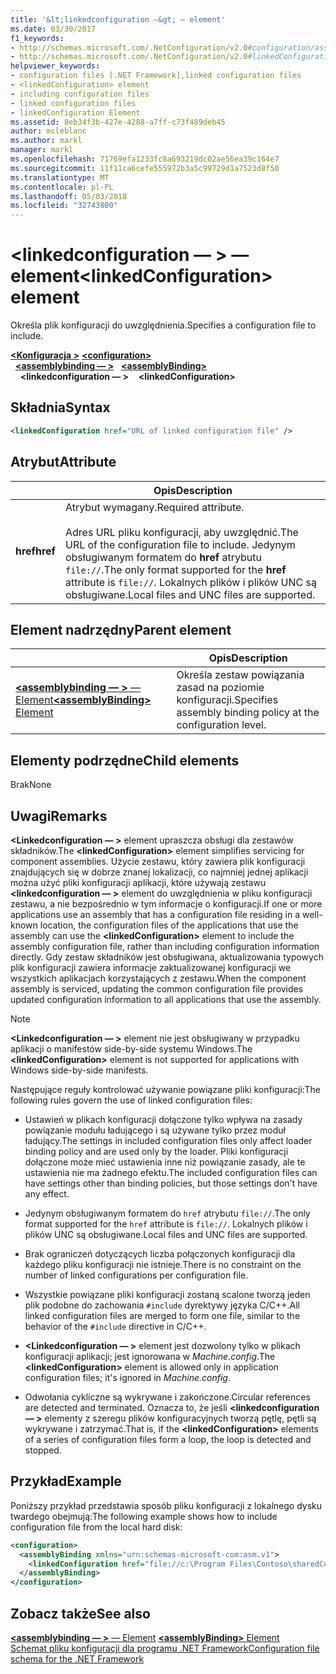 ```yaml
---
title: '&lt;linkedconfiguration —&gt; — element'
ms.date: 03/30/2017
f1_keywords:
- http://schemas.microsoft.com/.NetConfiguration/v2.0#configuration/assemblyBinding/linkedConfiguration
- http://schemas.microsoft.com/.NetConfiguration/v2.0#linkedConfiguration
helpviewer_keywords:
- configuration files [.NET Framework],linked configuration files
- <linkedConfiguration> element
- including configuration files
- linked configuration files
- linkedConfiguration Element
ms.assetid: 8eb34f3b-427e-4288-a7ff-c73f489deb45
author: mcleblanc
ms.author: markl
manager: markl
ms.openlocfilehash: 71769efa1233fc8a693219dc02ae56ea39c164e7
ms.sourcegitcommit: 11f11ca6cefe555972b3a5c99729d1a7523d8f50
ms.translationtype: MT
ms.contentlocale: pl-PL
ms.lasthandoff: 05/03/2018
ms.locfileid: "32743800"
---
```

# <a name="linkedconfiguration-element"></a><span data-ttu-id="8559b-102">\<linkedconfiguration — > — element</span><span class="sxs-lookup"><span data-stu-id="8559b-102">\<linkedConfiguration> element</span></span>

<span data-ttu-id="8559b-103">Określa plik konfiguracji do uwzględnienia.</span><span class="sxs-lookup"><span data-stu-id="8559b-103">Specifies a configuration file to include.</span></span>

<span data-ttu-id="8559b-104">[**\<Konfiguracja >**](~/docs/framework/configure-apps/file-schema/configuration-element.md) </span><span class="sxs-lookup"><span data-stu-id="8559b-104">[**\<configuration>**](~/docs/framework/configure-apps/file-schema/configuration-element.md) </span></span>  
<span data-ttu-id="8559b-105">&nbsp;&nbsp;[**\<assemblybinding — >**](~/docs/framework/configure-apps/file-schema/assemblybinding-element-for-configuration.md) </span><span class="sxs-lookup"><span data-stu-id="8559b-105">&nbsp;&nbsp;[**\<assemblyBinding>**](~/docs/framework/configure-apps/file-schema/assemblybinding-element-for-configuration.md) </span></span>  
<span data-ttu-id="8559b-106">&nbsp;&nbsp;&nbsp;&nbsp;**\<linkedconfiguration — >**</span><span class="sxs-lookup"><span data-stu-id="8559b-106">&nbsp;&nbsp;&nbsp;&nbsp;**\<linkedConfiguration>**</span></span>

## <a name="syntax"></a><span data-ttu-id="8559b-107">Składnia</span><span class="sxs-lookup"><span data-stu-id="8559b-107">Syntax</span></span>

```xml
<linkedConfiguration href="URL of linked configuration file" />
```

## <a name="attribute"></a><span data-ttu-id="8559b-108">Atrybut</span><span class="sxs-lookup"><span data-stu-id="8559b-108">Attribute</span></span>

|           | <span data-ttu-id="8559b-109">Opis</span><span class="sxs-lookup"><span data-stu-id="8559b-109">Description</span></span> |
| --------- | ----------- |
| <span data-ttu-id="8559b-110">**href**</span><span class="sxs-lookup"><span data-stu-id="8559b-110">**href**</span></span>  | <span data-ttu-id="8559b-111">Atrybut wymagany.</span><span class="sxs-lookup"><span data-stu-id="8559b-111">Required attribute.</span></span><br><br><span data-ttu-id="8559b-112">Adres URL pliku konfiguracji, aby uwzględnić.</span><span class="sxs-lookup"><span data-stu-id="8559b-112">The URL of the configuration file to include.</span></span> <span data-ttu-id="8559b-113">Jedynym obsługiwanym formatem do **href** atrybutu `file://`.</span><span class="sxs-lookup"><span data-stu-id="8559b-113">The only format supported for the **href** attribute is `file://`.</span></span> <span data-ttu-id="8559b-114">Lokalnych plików i plików UNC są obsługiwane.</span><span class="sxs-lookup"><span data-stu-id="8559b-114">Local files and UNC files are supported.</span></span> |

## <a name="parent-element"></a><span data-ttu-id="8559b-115">Element nadrzędny</span><span class="sxs-lookup"><span data-stu-id="8559b-115">Parent element</span></span>

|     | <span data-ttu-id="8559b-116">Opis</span><span class="sxs-lookup"><span data-stu-id="8559b-116">Description</span></span> |
| --- | ----------- |
| [<span data-ttu-id="8559b-117">**\<assemblybinding — >** — Element</span><span class="sxs-lookup"><span data-stu-id="8559b-117">**\<assemblyBinding>** Element</span></span>](~/docs/framework/configure-apps/file-schema/assemblybinding-element-for-configuration.md) | <span data-ttu-id="8559b-118">Określa zestaw powiązania zasad na poziomie konfiguracji.</span><span class="sxs-lookup"><span data-stu-id="8559b-118">Specifies assembly binding policy at the configuration level.</span></span> |

## <a name="child-elements"></a><span data-ttu-id="8559b-119">Elementy podrzędne</span><span class="sxs-lookup"><span data-stu-id="8559b-119">Child elements</span></span>

<span data-ttu-id="8559b-120">Brak</span><span class="sxs-lookup"><span data-stu-id="8559b-120">None</span></span>

## <a name="remarks"></a><span data-ttu-id="8559b-121">Uwagi</span><span class="sxs-lookup"><span data-stu-id="8559b-121">Remarks</span></span>

<span data-ttu-id="8559b-122">**\<Linkedconfiguration — >** element upraszcza obsługi dla zestawów składników.</span><span class="sxs-lookup"><span data-stu-id="8559b-122">The **\<linkedConfiguration>** element simplifies servicing for component assemblies.</span></span> <span data-ttu-id="8559b-123">Użycie zestawu, który zawiera plik konfiguracji znajdujących się w dobrze znanej lokalizacji, co najmniej jednej aplikacji można użyć pliki konfiguracji aplikacji, które używają zestawu  **\<linkedconfiguration — >** element do uwzględnienia w pliku konfiguracji zestawu, a nie bezpośrednio w tym informacje o konfiguracji.</span><span class="sxs-lookup"><span data-stu-id="8559b-123">If one or more applications use an assembly that has a configuration file residing in a well-known location, the configuration files of the applications that use the assembly can use the **\<linkedConfiguration>** element to include the assembly configuration file, rather than including configuration information directly.</span></span> <span data-ttu-id="8559b-124">Gdy zestaw składników jest obsługiwana, aktualizowania typowych plik konfiguracji zawiera informacje zaktualizowanej konfiguracji we wszystkich aplikacjach korzystających z zestawu.</span><span class="sxs-lookup"><span data-stu-id="8559b-124">When the component assembly is serviced, updating the common configuration file provides updated configuration information to all applications that use the assembly.</span></span>

> [!NOTE]
> <span data-ttu-id="8559b-125">**\<Linkedconfiguration — >** element nie jest obsługiwany w przypadku aplikacji o manifestów side-by-side systemu Windows.</span><span class="sxs-lookup"><span data-stu-id="8559b-125">The **\<linkedConfiguration>** element is not supported for applications with Windows side-by-side manifests.</span></span>

<span data-ttu-id="8559b-126">Następujące reguły kontrolować używanie powiązane pliki konfiguracji:</span><span class="sxs-lookup"><span data-stu-id="8559b-126">The following rules govern the use of linked configuration files:</span></span>

- <span data-ttu-id="8559b-127">Ustawień w plikach konfiguracji dołączone tylko wpływa na zasady powiązanie modułu ładującego i są używane tylko przez moduł ładujący.</span><span class="sxs-lookup"><span data-stu-id="8559b-127">The settings in included configuration files only affect loader binding policy and are used only by the loader.</span></span> <span data-ttu-id="8559b-128">Pliki konfiguracji dołączone może mieć ustawienia inne niż powiązanie zasady, ale te ustawienia nie ma żadnego efektu.</span><span class="sxs-lookup"><span data-stu-id="8559b-128">The included configuration files can have settings other than binding policies, but those settings don't have any effect.</span></span>

- <span data-ttu-id="8559b-129">Jedynym obsługiwanym formatem do `href` atrybutu `file://`.</span><span class="sxs-lookup"><span data-stu-id="8559b-129">The only format supported for the `href` attribute is `file://`.</span></span> <span data-ttu-id="8559b-130">Lokalnych plików i plików UNC są obsługiwane.</span><span class="sxs-lookup"><span data-stu-id="8559b-130">Local files and UNC files are supported.</span></span>

- <span data-ttu-id="8559b-131">Brak ograniczeń dotyczących liczba połączonych konfiguracji dla każdego pliku konfiguracji nie istnieje.</span><span class="sxs-lookup"><span data-stu-id="8559b-131">There is no constraint on the number of linked configurations per configuration file.</span></span>

- <span data-ttu-id="8559b-132">Wszystkie powiązane pliki konfiguracji zostaną scalone tworzą jeden plik podobne do zachowania `#include` dyrektywy języka C/C++.</span><span class="sxs-lookup"><span data-stu-id="8559b-132">All linked configuration files are merged to form one file, similar to the behavior of the `#include` directive in C/C++.</span></span>

- <span data-ttu-id="8559b-133">**\<Linkedconfiguration — >** element jest dozwolony tylko w plikach konfiguracji aplikacji; jest ignorowana w *Machine.config*.</span><span class="sxs-lookup"><span data-stu-id="8559b-133">The **\<linkedConfiguration>** element is allowed only in application configuration files; it's ignored in *Machine.config*.</span></span>

- <span data-ttu-id="8559b-134">Odwołania cykliczne są wykrywane i zakończone.</span><span class="sxs-lookup"><span data-stu-id="8559b-134">Circular references are detected and terminated.</span></span> <span data-ttu-id="8559b-135">Oznacza to, że jeśli  **\<linkedconfiguration — >** elementy z szeregu plików konfiguracyjnych tworzą pętlę, pętli są wykrywane i zatrzymać.</span><span class="sxs-lookup"><span data-stu-id="8559b-135">That is, if the **\<linkedConfiguration>** elements of a series of configuration files form a loop, the loop is detected and stopped.</span></span>

## <a name="example"></a><span data-ttu-id="8559b-136">Przykład</span><span class="sxs-lookup"><span data-stu-id="8559b-136">Example</span></span>

<span data-ttu-id="8559b-137">Poniższy przykład przedstawia sposób pliku konfiguracji z lokalnego dysku twardego obejmują:</span><span class="sxs-lookup"><span data-stu-id="8559b-137">The following example shows how to include configuration file from the local hard disk:</span></span>

```xml
<configuration>
  <assemblyBinding xmlns="urn:schemas-microsoft-com:asm.v1">
    <linkedConfiguration href="file://c:\Program Files\Contoso\sharedConfig.xml"/>
  </assemblyBinding>
</configuration>
```

## <a name="see-also"></a><span data-ttu-id="8559b-138">Zobacz także</span><span class="sxs-lookup"><span data-stu-id="8559b-138">See also</span></span>

<span data-ttu-id="8559b-139">[**\<assemblybinding — >** — Element](~/docs/framework/configure-apps/file-schema/assemblybinding-element-for-configuration.md) </span><span class="sxs-lookup"><span data-stu-id="8559b-139">[**\<assemblyBinding>** Element](~/docs/framework/configure-apps/file-schema/assemblybinding-element-for-configuration.md) </span></span>  
[<span data-ttu-id="8559b-140">Schemat pliku konfiguracji dla programu .NET Framework</span><span class="sxs-lookup"><span data-stu-id="8559b-140">Configuration file schema for the .NET Framework</span></span>](~/docs/framework/configure-apps/file-schema/index.md)
